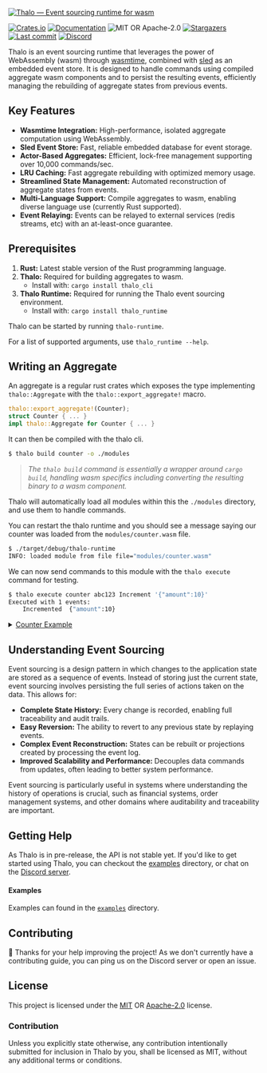 [![Thalo — Event sourcing runtime for wasm][splash]](/)

[splash]: https://raw.githubusercontent.com/thalo-rs/thalo/main/splash.svg

[![Crates.io][crates-badge]][crates-url]
[![Documentation][docs-badge]][docs-url]
![MIT OR Apache-2.0][license-badge]
[![Stargazers][stars-badge]][stars-url]
[![Last commit][commits-badge]][commits-url]
[![Discord][discord-badge]][discord-url]

[crates-badge]: https://img.shields.io/crates/v/thalo.svg
[crates-url]: https://crates.io/crates/thalo
[docs-badge]: https://docs.rs/thalo/badge.svg
[docs-url]: https://docs.rs/thalo
[license-badge]: https://img.shields.io/crates/l/thalo
[stars-badge]: https://img.shields.io/github/stars/thalo-rs/thalo.svg
[stars-url]: https://github.com/thalo-rs/thalo/stargazers
[commits-badge]: https://img.shields.io/github/last-commit/thalo-rs/thalo.svg
[commits-url]: https://github.com/thalo-rs/thalo/commits
[discord-badge]: https://img.shields.io/discord/913402468895965264?color=%23414EED&label=Discord&logo=Discord&logoColor=%23FFFFFF
[discord-url]: https://discord.gg/4Cq8NnPYPA

Thalo is an event sourcing runtime that leverages the power of WebAssembly (wasm) through [wasmtime], combined with [sled] as an embedded event store.
It is designed to handle commands using compiled aggregate wasm components and to persist the resulting events, efficiently managing the rebuilding of aggregate states from previous events.

[wasmtime]: https://wasmtime.dev/
[sled]: https://sled.rs/

## Key Features

- **Wasmtime Integration:** High-performance, isolated aggregate computation using WebAssembly.
- **Sled Event Store:** Fast, reliable embedded database for event storage.
- **Actor-Based Aggregates:** Efficient, lock-free management supporting over 10,000 commands/sec.
- **LRU Caching:** Fast aggregate rebuilding with optimized memory usage.
- **Streamlined State Management:** Automated reconstruction of aggregate states from events.
- **Multi-Language Support:** Compile aggregates to wasm, enabling diverse language use (currently Rust supported).
- **Event Relaying:** Events can be relayed to external services (redis streams, etc) with an at-least-once guarantee.

## Prerequisites

1. **Rust:** Latest stable version of the Rust programming language.
2. **Thalo:** Required for building aggregates to wasm.
    - Install with: `cargo install thalo_cli`
2. **Thalo Runtime:** Required for running the Thalo event sourcing environment.
    - Install with: `cargo install thalo_runtime`

Thalo can be started by running `thalo-runtime`.

For a list of supported arguments, use `thalo_runtime --help`.

## Writing an Aggregate

An aggregate is a regular rust crates which exposes the type implementing `thalo::Aggregate` with the `thalo::export_aggregate!` macro.

```rust
thalo::export_aggregate!(Counter);
struct Counter { ... }
impl thalo::Aggregate for Counter { ... }
```

It can then be compiled with the thalo cli.

```bash
$ thalo build counter -o ./modules
```

> *The `thalo build` command is essentially a wrapper around `cargo build`,
> handling wasm specifics including converting the resulting binary to a wasm component.*

Thalo will automatically load all modules within this the `./modules` directory, and use them to handle commands.

You can restart the thalo runtime and you should see a message saying our counter was loaded from the `modules/counter.wasm` file.

```bash
$ ./target/debug/thalo-runtime
INFO: loaded module from file file="modules/counter.wasm"
```

We can now send commands to this module with the `thalo execute` command for testing.

```bash
$ thalo execute counter abc123 Increment '{"amount":10}'
Executed with 1 events:
    Incremented  {"amount":10}
```

<details>
  <summary><a href="examples/counter/src/lib.rs">Counter Example</a></summary>

```rust
use serde::{Deserialize, Serialize};
use thalo::{events, export_aggregate, Aggregate, Apply, Command, Event, Handle};

export_aggregate!(Counter);

pub struct Counter {
    count: u64,
}

impl Aggregate for Counter {
    type Command = CounterCommand;
    type Event = CounterEvent;

    fn init(_id: String) -> Self {
        Counter { count: 0 }
    }
}

#[derive(Command, Deserialize)]
pub enum CounterCommand {
    Increment { amount: u64 },
}

impl Handle<CounterCommand> for Counter {
    type Error = Infallible;

    fn handle(&self, cmd: CounterCommand) -> Result<Vec<CounterEvent>, Self::Error> {
        match cmd {
            CounterCommand::Increment { amount } => events![Incremented { amount }],
        }
    }
}

#[derive(Event, Serialize, Deserialize)]
pub enum CounterEvent {
    Incremented(Incremented),
}

#[derive(Serialize, Deserialize)]
pub struct Incremented {
    pub amount: u64,
}

impl Apply<Incremented> for Counter {
    fn apply(&mut self, event: Incremented) {
        self.count += event.amount;
    }
}
```
</details>

## Understanding Event Sourcing

Event sourcing is a design pattern in which changes to the application state are stored as a sequence of events. Instead of storing just the current state, event sourcing involves persisting the full series of actions taken on the data. This allows for:

- **Complete State History:** Every change is recorded, enabling full traceability and audit trails.
- **Easy Reversion:** The ability to revert to any previous state by replaying events.
- **Complex Event Reconstruction:** States can be rebuilt or projections created by processing the event log.
- **Improved Scalability and Performance:** Decouples data commands from updates, often leading to better system performance.

Event sourcing is particularly useful in systems where understanding the history of operations is crucial, such as financial systems, order management systems, and other domains where auditability and traceability are important.

## Getting Help

As Thalo is in pre-release, the API is not stable yet.
If you'd like to get started using Thalo, you can checkout the [examples] directory, or chat on the [Discord server].

#### Examples

Examples can found in the [`examples`](examples) directory.

[examples]: https://github.com/thalo-rs/thalo/tree/main/examples
[discord server]: https://discord.gg/4Cq8NnPYPA

## Contributing

:balloon: Thanks for your help improving the project! As we don't currently have a contributing guide, you can ping us on the
Discord server or open an issue.

## License

This project is licensed under the [MIT] OR [Apache-2.0] license.

[mit]: /LICENSE-MIT
[apache-2.0]: /LICENSE-APACHE

### Contribution

Unless you explicitly state otherwise, any contribution intentionally submitted
for inclusion in Thalo by you, shall be licensed as MIT, without any additional
terms or conditions.
